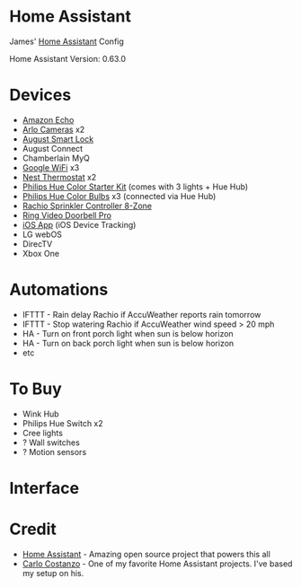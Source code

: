 # Home Assistant
James' [Home Assistant](https://home-assistant.io) Config

Home Assistant Version: 0.63.0

# Devices
* [Amazon Echo](http://a.co/ad2QTtT)
* [Arlo Cameras](http://a.co/4PlBC4t) x2
* [August Smart Lock](http://a.co/4VjhLAA)
* August Connect
* Chamberlain MyQ
* [Google WiFi](http://a.co/eMbEdaW) x3
* [Nest Thermostat](http://a.co/cIfktL6) x2
* [Philips Hue Color Starter Kit](http://a.co/6AaeDYC) (comes with 3 lights + Hue Hub)
* [Philips Hue Color Bulbs](http://a.co/4oAoPkx) x3 (connected via Hue Hub)
* [Rachio Sprinkler Controller 8-Zone](http://a.co/jfpbYTi)
* [Ring Video Doorbell Pro](http://a.co/9zLyjx5)
* [iOS App](https://home-assistant.io/ecosystem/ios/)  (iOS Device Tracking)
* LG webOS
* DirecTV
* Xbox One

# Automations
* IFTTT - Rain delay Rachio if AccuWeather reports rain tomorrow
* IFTTT - Stop watering Rachio if AccuWeather wind speed > 20 mph
* HA - Turn on front porch light when sun is below horizon
* HA - Turn on back porch light when sun is below horizon
* etc

# To Buy
* Wink Hub
* Philips Hue Switch x2
* Cree lights
* ? Wall switches
* ? Motion sensors

# Interface

# Credit
* [Home Assistant](https://home-assistant.io) - Amazing open source project that powers this all
* [Carlo Costanzo](https://github.com/CCOSTAN/Home-AssistantConfig) - One of my favorite Home Assistant projects. I've based my setup on his.
